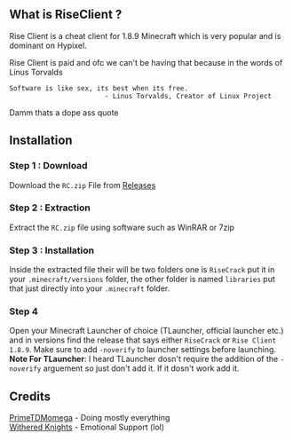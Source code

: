 ## What is RiseClient ?
Rise Client is a cheat client for 1.8.9 Minecraft which is very popular and is dominant on Hypixel.

Rise Client is paid and ofc we can't be having that because in the words of Linus Torvalds
```
Software is like sex, its best when its free.
                        - Linus Torvalds, Creator of Linux Project
```
Damm thats a dope ass quote

## Installation 

### Step 1 : Download
 Download the `RC.zip` File from [Releases](https://github.com/PrimeTDMomega/riseCrack/releases/tag/1.0.0/)
 ### Step 2 : Extraction
 Extract the `RC.zip` file using software such as WinRAR or 7zip
 ### Step 3 : Installation
 Inside the extracted file their will be two folders one is `RiseCrack` put it in your `.minecraft/versions` folder, the other folder is named `libraries` put that just directly into your `.minecraft` folder.
 ### Step 4
 Open your Minecraft Launcher of choice (TLauncher, official launcher etc.) and in versions find the release that says either `RiseCrack` or `Rise Client 1.8.9`. Make sure to add `-noverify` to launcher settings before launching.
<br>
**Note For TLauncher**: I heard TLauncher dosn't require the addition of the `-noverify` arguement so just don't add it. If it dosn't work add it.


## Credits
[PrimeTDMomega](https://github.com/PrimeTDMomega/) - Doing mostly everything
<br>
[Withered Knights](https://dsc.gg/witheredknights) - Emotional Support (lol)
